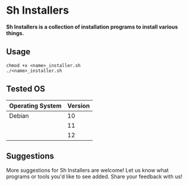 # Sh Installers

 **Sh Installers is a collection of installation programs to install various things.**

## Usage

    chmod +x <name>_installer.sh
    ./<name>_installer.sh


## Tested OS

| Operating System | Version |
| ---------------- | ------- |
| Debian           | 10      |
|                  | 11      |
|                  | 12      |

## Suggestions
More suggestions for Sh Installers are welcome! Let us know what programs or tools you'd like to see added. Share your feedback with us!
